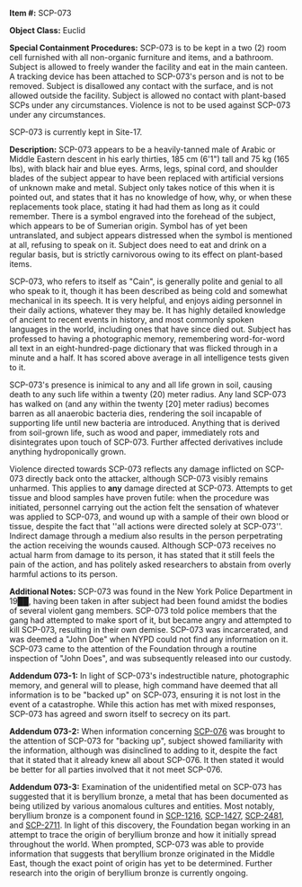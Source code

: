 **Item #:** SCP-073

**Object Class:** Euclid

**Special Containment Procedures:** SCP-073 is to be kept in a two (2) room cell furnished with all non-organic furniture and items, and a bathroom. Subject is allowed to freely wander the facility and eat in the main canteen. A tracking device has been attached to SCP-073's person and is not to be removed. Subject is disallowed any contact with the surface, and is not allowed outside the facility. Subject is allowed no contact with plant-based SCPs under any circumstances. Violence is not to be used against SCP-073 under any circumstances.

SCP-073 is currently kept in Site-17.

**Description:** SCP-073 appears to be a heavily-tanned male of Arabic or Middle Eastern descent in his early thirties, 185 cm (6'1") tall and 75 kg (165 lbs), with black hair and blue eyes. Arms, legs, spinal cord, and shoulder blades of the subject appear to have been replaced with artificial versions of unknown make and metal. Subject only takes notice of this when it is pointed out, and states that it has no knowledge of how, why, or when these replacements took place, stating it had had them as long as it could remember. There is a symbol engraved into the forehead of the subject, which appears to be of Sumerian origin. Symbol has of yet been untranslated, and subject appears distressed when the symbol is mentioned at all, refusing to speak on it. Subject does need to eat and drink on a regular basis, but is strictly carnivorous owing to its effect on plant-based items.

SCP-073, who refers to itself as "Cain", is generally polite and genial to all who speak to it, though it has been described as being cold and somewhat mechanical in its speech. It is very helpful, and enjoys aiding personnel in their daily actions, whatever they may be. It has highly detailed knowledge of ancient to recent events in history, and most commonly spoken languages in the world, including ones that have since died out. Subject has professed to having a photographic memory, remembering word-for-word all text in an eight-hundred-page dictionary that was flicked through in a minute and a half. It has scored above average in all intelligence tests given to it.

SCP-073's presence is inimical to any and all life grown in soil, causing death to any such life within a twenty (20) meter radius. Any land SCP-073 has walked on (and any within the twenty \[20\] meter radius) becomes barren as all anaerobic bacteria dies, rendering the soil incapable of supporting life until new bacteria are introduced. Anything that is derived from soil-grown life, such as wood and paper, immediately rots and disintegrates upon touch of SCP-073. Further affected derivatives include anything hydroponically grown.

Violence directed towards SCP-073 reflects any damage inflicted on SCP-073 directly back onto the attacker, although SCP-073 visibly remains unharmed. This applies to **any** damage directed at SCP-073. Attempts to get tissue and blood samples have proven futile: when the procedure was initiated, personnel carrying out the action felt the sensation of whatever was applied to SCP-073, and wound up with a sample of their own blood or tissue, despite the fact that ''all actions were directed solely at SCP-073''. Indirect damage through a medium also results in the person perpetrating the action receiving the wounds caused. Although SCP-073 receives no actual harm from damage to its person, it has stated that it still feels the pain of the action, and has politely asked researchers to abstain from overly harmful actions to its person.

**Additional Notes:** SCP-073 was found in the New York Police Department in 19██, having been taken in after subject had been found amidst the bodies of several violent gang members. SCP-073 told police members that the gang had attempted to make sport of it, but became angry and attempted to kill SCP-073, resulting in their own demise. SCP-073 was incarcerated, and was deemed a "John Doe" when NYPD could not find any information on it. SCP-073 came to the attention of the Foundation through a routine inspection of "John Does", and was subsequently released into our custody.

**Addendum 073-1:** In light of SCP-073's indestructible nature, photographic memory, and general will to please, high command have deemed that all information is to be "backed up" on SCP-073, ensuring it is not lost in the event of a catastrophe. While this action has met with mixed responses, SCP-073 has agreed and sworn itself to secrecy on its part.

**Addendum 073-2:** When information concerning [SCP-076](/scp-076) was brought to the attention of SCP-073 for "backing up", subject showed familiarity with the information, although was disinclined to adding to it, despite the fact that it stated that it already knew all about SCP-076. It then stated it would be better for all parties involved that it not meet SCP-076.

**Addendum 073-3:** Examination of the unidentified metal on SCP-073 has suggested that it is beryllium bronze, a metal that has been documented as being utilized by various anomalous cultures and entities. Most notably, beryllium bronze is a component found in [SCP-1216](/scp-1216), [SCP-1427](/scp-1427), [SCP-2481](/scp-2481), and [SCP-2711](/scp-2711). In light of this discovery, the Foundation began working in an attempt to trace the origin of beryllium bronze and how it initially spread throughout the world. When prompted, SCP-073 was able to provide information that suggests that beryllium bronze originated in the Middle East, though the exact point of origin has yet to be determined. Further research into the origin of beryllium bronze is currently ongoing.